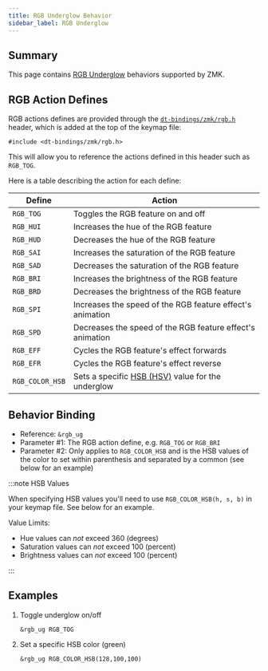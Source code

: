 ```yaml
---
title: RGB Underglow Behavior
sidebar_label: RGB Underglow
---
```


## Summary

This page contains [RGB Underglow](../features/underglow.md) behaviors supported by ZMK.

## RGB Action Defines

RGB actions defines are provided through the [`dt-bindings/zmk/rgb.h`](https://github.com/zmkfirmware/zmk/blob/main/app/include/dt-bindings/zmk/rgb.h) header,
which is added at the top of the keymap file:

```
#include <dt-bindings/zmk/rgb.h>
```

This will allow you to reference the actions defined in this header such as `RGB_TOG`.

Here is a table describing the action for each define:

| Define          | Action                                                                                         |
| --------------- | ---------------------------------------------------------------------------------------------- |
| `RGB_TOG`       | Toggles the RGB feature on and off                                                             |
| `RGB_HUI`       | Increases the hue of the RGB feature                                                           |
| `RGB_HUD`       | Decreases the hue of the RGB feature                                                           |
| `RGB_SAI`       | Increases the saturation of the RGB feature                                                    |
| `RGB_SAD`       | Decreases the saturation of the RGB feature                                                    |
| `RGB_BRI`       | Increases the brightness of the RGB feature                                                    |
| `RGB_BRD`       | Decreases the brightness of the RGB feature                                                    |
| `RGB_SPI`       | Increases the speed of the RGB feature effect's animation                                      |
| `RGB_SPD`       | Decreases the speed of the RGB feature effect's animation                                      |
| `RGB_EFF`       | Cycles the RGB feature's effect forwards                                                       |
| `RGB_EFR`       | Cycles the RGB feature's effect reverse                                                        |
| `RGB_COLOR_HSB` | Sets a specific [HSB (HSV)](https://en.wikipedia.org/wiki/HSL_and_HSV) value for the underglow |

## Behavior Binding

- Reference: `&rgb_ug`
- Parameter #1: The RGB action define, e.g. `RGB_TOG` or `RGB_BRI`
- Parameter #2: Only applies to `RGB_COLOR_HSB` and is the HSB values of the color to set within parenthesis and separated by a common (see below for an example)

:::note HSB Values

When specifying HSB values you'll need to use `RGB_COLOR_HSB(h, s, b)` in your keymap file. See below for an example.

Value Limits:

- Hue values can _not_ exceed 360 (degrees)
- Saturation values can _not_ exceed 100 (percent)
- Brightness values can _not_ exceed 100 (percent)

:::

## Examples

1. Toggle underglow on/off

   ```
   &rgb_ug RGB_TOG
   ```

1. Set a specific HSB color (green)

   ```
   &rgb_ug RGB_COLOR_HSB(128,100,100)
   ```
